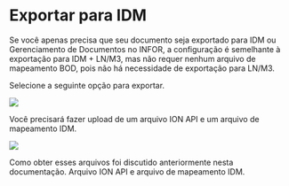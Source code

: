 # Exportar para IDM

Se você apenas precisa que seu documento seja exportado para IDM ou Gerenciamento de Documentos no INFOR, a configuração é semelhante à exportação para IDM + LN/M3, mas não requer nenhum arquivo de mapeamento BOD, pois não há necessidade de exportação para LN/M3.

Selecione a seguinte opção para exportar.

![](https://lh7-us.googleusercontent.com/ELtWrfGudPjyRoKqvszlrAlLX83byrejUsmJh0Z7VjBOQ2VNrVJ-B-o\_\_NoziePWk8HCMIBL2cvGo\_ORL\_oS6LluvfIUdNHuVOKzUQB\_HgxyPNgrjnIb3P5N24KvXiavFL7aBPQZ1gIimSyaxosm47c)

Você precisará fazer upload de um arquivo ION API e um arquivo de mapeamento IDM.

![](https://lh7-us.googleusercontent.com/AVoWKz3ocf-1KTrXCGmUmxQzY8brTeR0aIaBAvaB6rV5Otb\_BjYOCm0rzoAXV-ZNxcs\_95yZARY\_MiKPm8-FXDU9oOSQslpc\_JmtiF6dLaaPTQ8TwslL8xySiz2FefX1op73oOQHOfEs\_Yq-RKcmdv4)

Como obter esses arquivos foi discutido anteriormente nesta documentação. Arquivo ION API e arquivo de mapeamento IDM.
